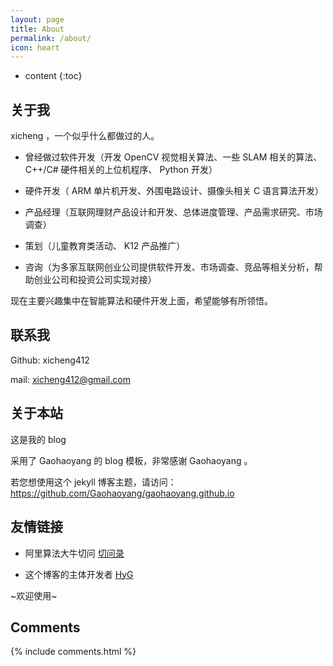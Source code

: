 ```yaml
---
layout: page
title: About
permalink: /about/
icon: heart
---
```


* content
{:toc}

## 关于我

xicheng ，一个似乎什么都做过的人。

* 曾经做过软件开发（开发 OpenCV 视觉相关算法、一些 SLAM 相关的算法、 C++/C# 硬件相关的上位机程序、 Python 开发）

* 硬件开发（ ARM 单片机开发、外围电路设计、摄像头相关 C 语言算法开发）

* 产品经理（互联网理财产品设计和开发、总体进度管理、产品需求研究、市场调查）

* 策划（儿童教育类活动、 K12 产品推广）

* 咨询（为多家互联网创业公司提供软件开发、市场调查、竞品等相关分析，帮助创业公司和投资公司实现对接）

现在主要兴趣集中在智能算法和硬件开发上面，希望能够有所领悟。

## 联系我

Github: xicheng412

mail: xicheng412@gmail.com

## 关于本站

这是我的 blog

采用了 Gaohaoyang 的 blog 模板，非常感谢 Gaohaoyang 。

若您想使用这个 jekyll 博客主题，请访问：https://github.com/Gaohaoyang/gaohaoyang.github.io

## 友情链接

* 阿里算法大牛切问 [切问录](http://www.fuzihao.org/blog/)

* 这个博客的主体开发者 [HyG](https://gaohaoyang.github.io/about/)

~欢迎使用~

## Comments

{% include comments.html %}
